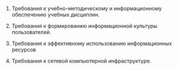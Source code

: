 1. Требования к учебно-методическому и информационному обеспечению учебных дисциплин.

2. Требования к формированию информационной культуры пользователей.

3. Требования к эффективному использованию информационных ресурсов

4. Требования к сетевой компьютерной инфраструктуре.
